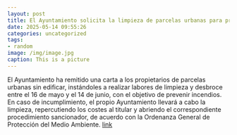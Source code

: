 ```yaml
---
layout: post
title: El Ayuntamiento solicita la limpieza de parcelas urbanas para prevenir incendios
date: 2025-05-14 09:55:26
categories: uncategorized
tags:
- random
image: /img/image.jpg
caption: This is a picture
---
```

El Ayuntamiento ha remitido una carta a los propietarios de parcelas urbanas sin edificar, instándoles a realizar labores de limpieza y desbroce entre el 16 de mayo y el 14 de junio, con el objetivo de prevenir incendios. En caso de incumplimiento, el propio Ayuntamiento llevará a cabo la limpieza, repercutiendo los costes al titular y abriendo el correspondiente procedimiento sancionador, de acuerdo con la Ordenanza General de Protección del Medio Ambiente.  [link](https://www.ayto-villacanada.es/noticias/el-ayuntamiento-solicita-la-limpieza-de-parcelas-urbanas-para-prevenir-incendios/)
